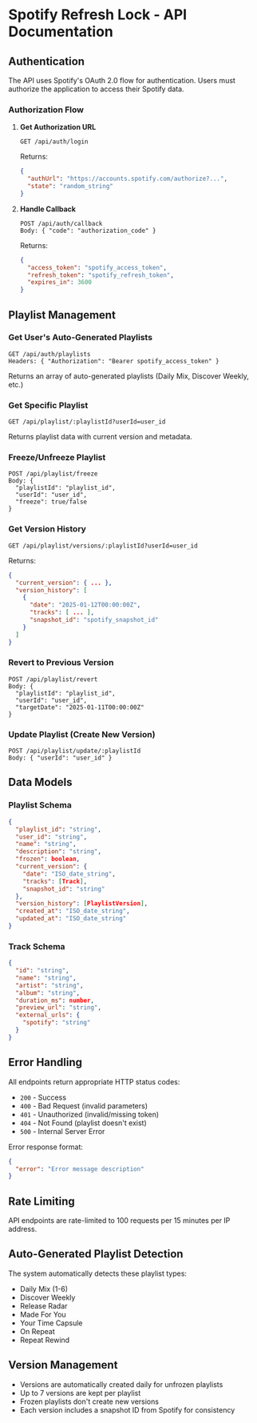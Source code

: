 # Spotify Refresh Lock - API Documentation

## Authentication

The API uses Spotify's OAuth 2.0 flow for authentication. Users must authorize the application to access their Spotify data.

### Authorization Flow

1. **Get Authorization URL**
   ```
   GET /api/auth/login
   ```
   Returns:
   ```json
   {
     "authUrl": "https://accounts.spotify.com/authorize?...",
     "state": "random_string"
   }
   ```

2. **Handle Callback**
   ```
   POST /api/auth/callback
   Body: { "code": "authorization_code" }
   ```
   Returns:
   ```json
   {
     "access_token": "spotify_access_token",
     "refresh_token": "spotify_refresh_token",
     "expires_in": 3600
   }
   ```

## Playlist Management

### Get User's Auto-Generated Playlists

```
GET /api/auth/playlists
Headers: { "Authorization": "Bearer spotify_access_token" }
```

Returns an array of auto-generated playlists (Daily Mix, Discover Weekly, etc.)

### Get Specific Playlist

```
GET /api/playlist/:playlistId?userId=user_id
```

Returns playlist data with current version and metadata.

### Freeze/Unfreeze Playlist

```
POST /api/playlist/freeze
Body: {
  "playlistId": "playlist_id",
  "userId": "user_id",
  "freeze": true/false
}
```

### Get Version History

```
GET /api/playlist/versions/:playlistId?userId=user_id
```

Returns:
```json
{
  "current_version": { ... },
  "version_history": [
    {
      "date": "2025-01-12T00:00:00Z",
      "tracks": [ ... ],
      "snapshot_id": "spotify_snapshot_id"
    }
  ]
}
```

### Revert to Previous Version

```
POST /api/playlist/revert
Body: {
  "playlistId": "playlist_id",
  "userId": "user_id",
  "targetDate": "2025-01-11T00:00:00Z"
}
```

### Update Playlist (Create New Version)

```
POST /api/playlist/update/:playlistId
Body: { "userId": "user_id" }
```

## Data Models

### Playlist Schema

```json
{
  "playlist_id": "string",
  "user_id": "string",
  "name": "string",
  "description": "string",
  "frozen": boolean,
  "current_version": {
    "date": "ISO_date_string",
    "tracks": [Track],
    "snapshot_id": "string"
  },
  "version_history": [PlaylistVersion],
  "created_at": "ISO_date_string",
  "updated_at": "ISO_date_string"
}
```

### Track Schema

```json
{
  "id": "string",
  "name": "string",
  "artist": "string",
  "album": "string",
  "duration_ms": number,
  "preview_url": "string",
  "external_urls": {
    "spotify": "string"
  }
}
```

## Error Handling

All endpoints return appropriate HTTP status codes:

- `200` - Success
- `400` - Bad Request (invalid parameters)
- `401` - Unauthorized (invalid/missing token)
- `404` - Not Found (playlist doesn't exist)
- `500` - Internal Server Error

Error response format:
```json
{
  "error": "Error message description"
}
```

## Rate Limiting

API endpoints are rate-limited to 100 requests per 15 minutes per IP address.

## Auto-Generated Playlist Detection

The system automatically detects these playlist types:
- Daily Mix (1-6)
- Discover Weekly
- Release Radar
- Made For You
- Your Time Capsule
- On Repeat
- Repeat Rewind

## Version Management

- Versions are automatically created daily for unfrozen playlists
- Up to 7 versions are kept per playlist
- Frozen playlists don't create new versions
- Each version includes a snapshot ID from Spotify for consistency

